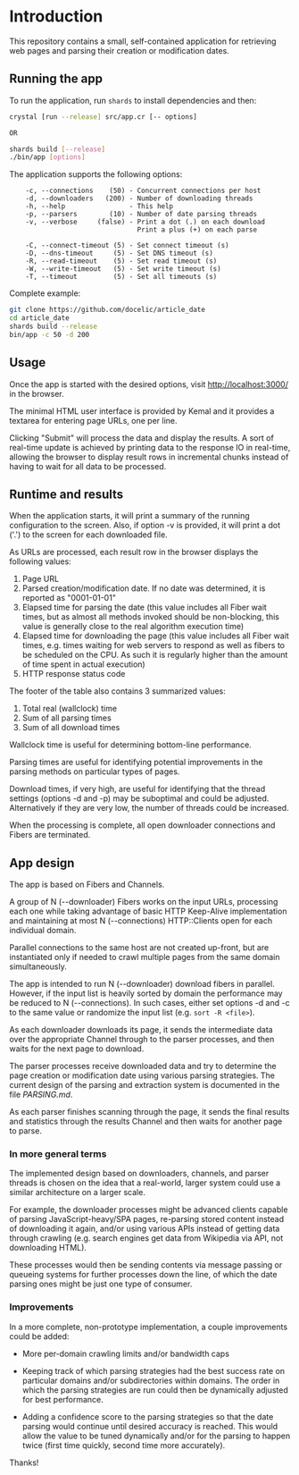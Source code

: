 # Introduction

This repository contains a small, self-contained application for retrieving
web pages and parsing their creation or modification dates.

## Running the app

To run the application, run `shards` to install dependencies and then:

```bash
crystal [run --release] src/app.cr [-- options]

OR

shards build [--release]
./bin/app [options]
```

The application supports the following options:

```
    -c, --connections    (50) - Concurrent connections per host
    -d, --downloaders   (200) - Number of downloading threads
    -h, --help                - This help
    -p, --parsers        (10) - Number of date parsing threads
    -v, --verbose     (false) - Print a dot (.) on each download
                                Print a plus (+) on each parse

    -C, --connect-timeout (5) - Set connect timeout (s)
    -D, --dns-timeout     (5) - Set DNS timeout (s)
    -R, --read-timeout    (5) - Set read timeout (s)
    -W, --write-timeout   (5) - Set write timeout (s)
    -T, --timeout         (5) - Set all timeouts (s)
```

Complete example:

```bash
git clone https://github.com/docelic/article_date
cd article_date
shards build --release
bin/app -c 50 -d 200
```

## Usage

Once the app is started with the desired options, visit
[http://localhost:3000/](http://localhost:3000/) in the browser.

The minimal HTML user interface is provided by Kemal and it provides
a textarea for entering page URLs, one per line.

Clicking "Submit" will process the data and display the results.
A sort of real-time update is achieved by printing data to the
response IO in real-time, allowing the browser to display result
rows in incremental chunks instead of having to wait for all data
to be processed.

## Runtime and results

When the application starts, it will print a summary of the running
configuration to the screen. Also, if option -v is provided, it will
print a dot ('.') to the screen for each downloaded file.

As URLs are processed, each result row in the browser
displays the following values:

1. Page URL
2. Parsed creation/modification date. If no date was determined, it is
reported as "0001-01-01"
3. Elapsed time for parsing the date (this value includes all Fiber
wait times, but as almost all methods invoked should be non-blocking,
this value is generally close to the real algorithm execution time)
4. Elapsed time for downloading the page (this value includes all Fiber
wait times, e.g. times waiting for web servers to respond as well as
fibers to be scheduled on the CPU. As such it is regularly
higher than the amount of time spent in actual execution)
5. HTTP response status code

The footer of the table also contains 3 summarized values:

1. Total real (wallclock) time
2. Sum of all parsing times
3. Sum of all download times

Wallclock time is useful for determining bottom-line performance.

Parsing times are useful for identifying potential improvements in the
parsing methods on particular types of pages.

Download times, if very high, are useful for identifying
that the thread settings (options -d and -p) may be suboptimal
and could be adjusted. Alternatively if they are very low, the
number of threads could be increased.

When the processing is complete, all open downloader connections and
Fibers are terminated.

## App design

The app is based on Fibers and Channels.

A group of N (--downloader) Fibers works on the input URLs, processing
each one while taking advantage of basic HTTP Keep-Alive implementation
and maintaining at most N (--connections) HTTP::Clients open for each
individual domain.

Parallel connections to the same host are not created up-front, but
are instantiated only if needed to crawl multiple pages from the same
domain simultaneously.

The app is intended to run N (--downloader) download
fibers in parallel. However, if the input list is heavily sorted by
domain the performance may be reduced to N (--connections).
In such cases, either set options -d and -c to the same value or
randomize the input list (e.g. `sort -R <file>`).

As each downloader downloads its page, it sends the intermediate data
over the appropriate Channel through to the parser processes, and then
waits for the next page to download.

The parser processes receive downloaded data and try to determine the
page creation or modification date using various parsing strategies.
The current design of the parsing and extraction system is documented
in the file *PARSING.md*.

As each parser finishes scanning through the page, it sends the final
results and statistics through the results Channel and then waits for another
page to parse.

### In more general terms

The implemented design based on downloaders, channels, and parser threads is
chosen on the idea that a real-world, larger system could use a
similar architecture on a larger scale.

For example, the downloader processes might be advanced clients capable
of parsing JavaScript-heavy/SPA pages, re-parsing stored content instead
of downloading it again, and/or using various APIs instead of getting data
through crawling (e.g. search engines get data from Wikipedia via
API, not downloading HTML).

These processes would then be sending contents via message passing or
queueing systems for further processes down the line, of which the date
parsing ones might be just one type of consumer.

### Improvements

In a more complete, non-prototype implementation, a couple improvements
could be added:

- More per-domain crawling limits and/or bandwidth caps

- Keeping track of which parsing strategies had the best success rate on
particular domains and/or subdirectories within domains. The order in
which the parsing strategies are run could then be dynamically adjusted
for best performance.

- Adding a confidence score to the parsing strategies so that the date
parsing would continue until desired accuracy is reached. This would
allow the value to be tuned dynamically and/or for the parsing to happen
twice (first time quickly, second time more accurately).

Thanks!
